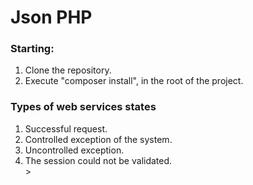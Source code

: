 # Json PHP

### Starting:

<ol>
	<li>Clone the repository.</li>
	<li>Execute "composer install", in the root of the project.</li>
</ol>

### Types of web services states

<ol>
	<li>Successful request.</li>
	<li>Controlled exception of the system.</li>
	<li>Uncontrolled exception.</li>
	<li>The session could not be validated.</li>>
</ol>
